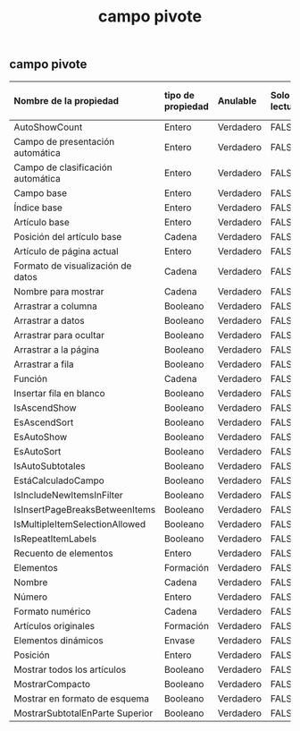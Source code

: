 ﻿---
title: campo pivote
second_title: Aspose.Cells Cloud Documen
type: docs
url: /es/specification/model/pivotfield/
description: "Aspose.Cells Especificación del modelo de nube: PivotField. Maneje sin esfuerzo Excel y otros documentos de hoja de cálculo con funciones como abrir, generar, editar, dividir, fusionar, comparar y convertir."
weight: 50
---
## **campo pivote**

 

| Nombre de la propiedad| tipo de propiedad| Anulable| Solo lectura| Valor por defecto| Descripción|
|:- |:- |:- |:- |:- |:- |
| AutoShowCount| Entero| Verdadero| FALSO|||
| Campo de presentación automática| Entero| Verdadero| FALSO|||
| Campo de clasificación automática| Entero| Verdadero| FALSO|||
| Campo base| Entero| Verdadero| FALSO|||
| Índice base| Entero| Verdadero| FALSO|||
| Artículo base| Entero| Verdadero| FALSO|||
| Posición del artículo base| Cadena| Verdadero| FALSO|||
| Artículo de página actual| Entero| Verdadero| FALSO|||
| Formato de visualización de datos| Cadena| Verdadero| FALSO|||
| Nombre para mostrar| Cadena| Verdadero| FALSO|||
| Arrastrar a columna| Booleano| Verdadero| FALSO|||
| Arrastrar a datos| Booleano| Verdadero| FALSO|||
|Arrastrar para ocultar| Booleano| Verdadero| FALSO|||
| Arrastrar a la página| Booleano| Verdadero| FALSO|||
| Arrastrar a fila| Booleano| Verdadero| FALSO|||
| Función| Cadena| Verdadero| FALSO|||
| Insertar fila en blanco| Booleano| Verdadero| FALSO|||
| IsAscendShow| Booleano| Verdadero| FALSO|||
| EsAscendSort| Booleano| Verdadero| FALSO|||
| EsAutoShow| Booleano| Verdadero| FALSO|||
| EsAutoSort| Booleano| Verdadero| FALSO|||
| IsAutoSubtotales| Booleano| Verdadero| FALSO|||
| EstáCalculadoCampo| Booleano| Verdadero| FALSO|||
| IsIncludeNewItemsInFilter| Booleano| Verdadero| FALSO|||
| IsInsertPageBreaksBetweenItems| Booleano| Verdadero| FALSO|||
| IsMultipleItemSelectionAllowed| Booleano| Verdadero| FALSO|||
| IsRepeatItemLabels| Booleano| Verdadero| FALSO|||
| Recuento de elementos| Entero| Verdadero| FALSO|||
| Elementos|Formación<String> | Verdadero| FALSO|||
| Nombre| Cadena| Verdadero| FALSO|||
| Número| Entero| Verdadero| FALSO|||
| Formato numérico| Cadena| Verdadero| FALSO|||
| Artículos originales|Formación<String> | Verdadero| FALSO|||
| Elementos dinámicos| Envase| Verdadero| FALSO|||
|Posición| Entero| Verdadero| FALSO|||
| Mostrar todos los artículos| Booleano| Verdadero| FALSO|||
| MostrarCompacto| Booleano| Verdadero| FALSO|||
| Mostrar en formato de esquema| Booleano| Verdadero| FALSO|||
| MostrarSubtotalEnParte Superior| Booleano| Verdadero| FALSO|||

